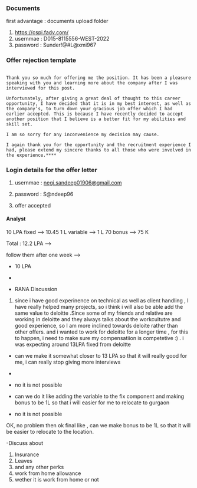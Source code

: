### Documents
first advantage : documents upload folder
1. https://cspi.fadv.com/
2. usernmae : D015-8115556-WEST-2022
3. password : Sunder!@#L@xmi967


### Offer rejection template 

```

Thank you so much for offering me the position. It has been a pleasure speaking with you and learning more about the company after I was interviewed for this post.

Unfortunately, after giving a great deal of thought to this career opportunity, I have decided that it is in my best interest, as well as the company’s, to turn down your gracious job offer which I had earlier accepted. This is because I have recently decided to accept another position that I believe is a better fit for my abilities and skill set.

I am so sorry for any inconvenience my decision may cause.

I again thank you for the opportunity and the recruitment experience I had, please extend my sincere thanks to all those who were involved in the experience.****

```


### Login details for the offer letter
1. usernmae : negi.sandeep01906@gmail.com
2. password : S@ndeep96

1. offer accepted




#### Analyst
10 LPA fixed   --> 10.45
1 L variable    --> 1 L 
70 bonus       --> 75 K 



Total : 12.2 LPA  --> 

follow them after one week  --> 


- 10 LPA 
- 

- RANA Discussion

 1. since i have good experinence on technical as well as client handling , I have really helped many projects, so i think i will also be able add the same value to deloitte .Since some of my friends and relative are working in deloitte and they always talks about the workcultutre and good experience, so I am more inclined towards deloite rather than other offers. and i wanted to work for deloitte for a longer time , for this to happen, i need to make sure my compensatiion is competetive :)
 . i was expecting around 13LPA fixed from deloitte 

- can we make it somewhat closer to 13 LPA so that it will really good for me, i can really stop giving more interviews 
- 

- no it is not possible

- can we do it like adding the variable to the fix component and making bonus to be 1L so that i will easier for me to relocate to gurgaon

- no it is not possible

OK, no problem then ok final like , can we make bonus to be 1L so that it will be easier to relocate to the location.

 
-Discuss about

1. Insurance 
2. Leaves 
3. and any other perks 
4. work from home allowance 
5. wether it is work from home or not 





